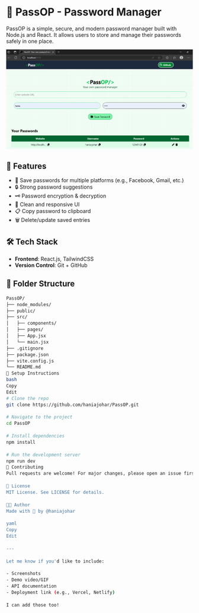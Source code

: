 # 🔐 PassOP - Password Manager

PassOP is a simple, secure, and modern password manager built with Node.js and React. It allows users to store and manage their passwords safely in one place.

![passop-ui](./Capture.PNG) <!-- Replace with an actual screenshot path -->

## 🚀 Features

- 🧠 Save passwords for multiple platforms (e.g., Facebook, Gmail, etc.)
- 🔒 Strong password suggestions
- 🗝️ Password encryption & decryption
- 🧹 Clean and responsive UI
- 📋 Copy password to clipboard
- 🗑️ Delete/update saved entries

## 🛠️ Tech Stack

- **Frontend**: React.js, TailwindCSS
- **Version Control**: Git + GitHub

## 📁 Folder Structure

```bash
PassOP/
├── node_modules/
├── public/
├── src/
│   ├── components/
│   ├── pages/
│   ├── App.jsx
│   └── main.jsx
├── .gitignore
├── package.json
├── vite.config.js
└── README.md
🚧 Setup Instructions
bash
Copy
Edit
# Clone the repo
git clone https://github.com/haniajohar/PassOP.git

# Navigate to the project
cd PassOP

# Install dependencies
npm install

# Run the development server
npm run dev
🙌 Contributing
Pull requests are welcome! For major changes, please open an issue first to discuss what you'd like to change.

📄 License
MIT License. See LICENSE for details.

🧑‍💻 Author
Made with 💙 by @haniajohar

yaml
Copy
Edit

---

Let me know if you'd like to include:

- Screenshots
- Demo video/GIF
- API documentation
- Deployment link (e.g., Vercel, Netlify)

I can add those too!
